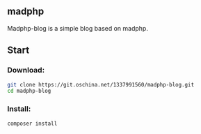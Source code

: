 ## madphp

Madphp-blog is a simple blog based on madphp. 

## Start

### Download:

```bash
git clone https://git.oschina.net/1337991560/madphp-blog.git
cd madphp-blog
```

### Install:

```bash
composer install
```